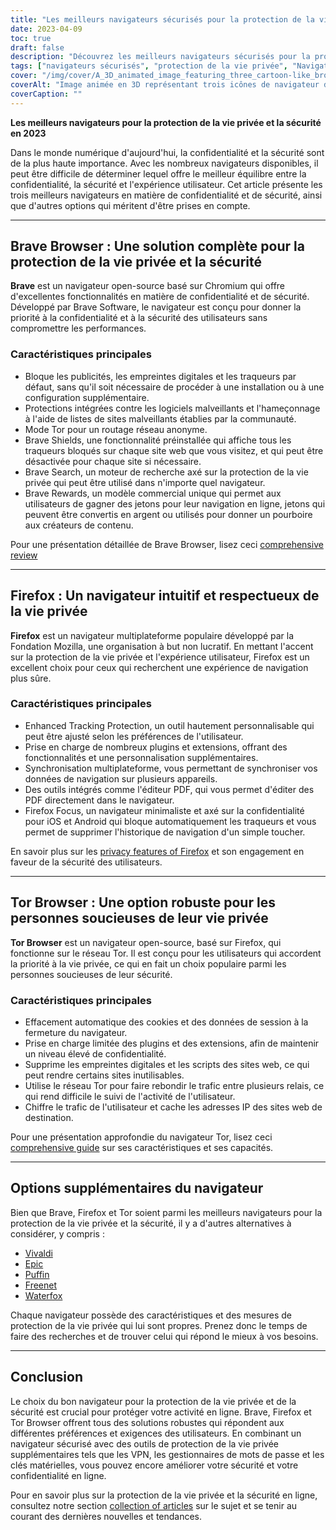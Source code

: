 ```yaml
---
title: "Les meilleurs navigateurs sécurisés pour la protection de la vie privée : Brave, Firefox et Tor"
date: 2023-04-09
toc: true
draft: false
description: "Découvrez les meilleurs navigateurs sécurisés pour la protection de la vie privée, notamment Brave, Firefox et Tor, et apprenez-en plus sur leurs caractéristiques et leurs avantages."
tags: ["navigateurs sécurisés", "protection de la vie privée", "Navigateur courageux", "Firefox", "Tor", "sécurité en ligne", "internet privacy", "caractéristiques du navigateur", "blocage des publicités", "protection contre le repérage", "open-source", "multiplateforme", "Firefox Focus", "Réseau Tor", "navigateurs alternatifs", "Vivaldi", "Épique", "Macareux", "Renard des mers"]
cover: "/img/cover/A_3D_animated_image_featuring_three_cartoon-like_browser.png"
coverAlt: "Image animée en 3D représentant trois icônes de navigateur de type bande dessinée, Brave, Firefox et Tor, entourées d'un bouclier symbolisant la protection de la vie privée et surmontées d'un cadenas."
coverCaption: ""
---
```


**Les meilleurs navigateurs pour la protection de la vie privée et la sécurité en 2023**

Dans le monde numérique d'aujourd'hui, la confidentialité et la sécurité sont de la plus haute importance. Avec les nombreux navigateurs disponibles, il peut être difficile de déterminer lequel offre le meilleur équilibre entre la confidentialité, la sécurité et l'expérience utilisateur. Cet article présente les trois meilleurs navigateurs en matière de confidentialité et de sécurité, ainsi que d'autres options qui méritent d'être prises en compte.

______

## Brave Browser : Une solution complète pour la protection de la vie privée et la sécurité

**Brave** est un navigateur open-source basé sur Chromium qui offre d'excellentes fonctionnalités en matière de confidentialité et de sécurité. Développé par Brave Software, le navigateur est conçu pour donner la priorité à la confidentialité et à la sécurité des utilisateurs sans compromettre les performances.

### Caractéristiques principales

- Bloque les publicités, les empreintes digitales et les traqueurs par défaut, sans qu'il soit nécessaire de procéder à une installation ou à une configuration supplémentaire.
- Protections intégrées contre les logiciels malveillants et l'hameçonnage à l'aide de listes de sites malveillants établies par la communauté.
- Mode Tor pour un routage réseau anonyme.
- Brave Shields, une fonctionnalité préinstallée qui affiche tous les traqueurs bloqués sur chaque site web que vous visitez, et qui peut être désactivée pour chaque site si nécessaire.
- Brave Search, un moteur de recherche axé sur la protection de la vie privée qui peut être utilisé dans n'importe quel navigateur.
- Brave Rewards, un modèle commercial unique qui permet aux utilisateurs de gagner des jetons pour leur navigation en ligne, jetons qui peuvent être convertis en argent ou utilisés pour donner un pourboire aux créateurs de contenu.

Pour une présentation détaillée de Brave Browser, lisez ceci [comprehensive review](https://zapier.com/blog/brave-browser-review/)

______

## Firefox : Un navigateur intuitif et respectueux de la vie privée

**Firefox** est un navigateur multiplateforme populaire développé par la Fondation Mozilla, une organisation à but non lucratif. En mettant l'accent sur la protection de la vie privée et l'expérience utilisateur, Firefox est un excellent choix pour ceux qui recherchent une expérience de navigation plus sûre.

### Caractéristiques principales

- Enhanced Tracking Protection, un outil hautement personnalisable qui peut être ajusté selon les préférences de l'utilisateur.
- Prise en charge de nombreux plugins et extensions, offrant des fonctionnalités et une personnalisation supplémentaires.
- Synchronisation multiplateforme, vous permettant de synchroniser vos données de navigation sur plusieurs appareils.
- Des outils intégrés comme l'éditeur PDF, qui vous permet d'éditer des PDF directement dans le navigateur.
- Firefox Focus, un navigateur minimaliste et axé sur la confidentialité pour iOS et Android qui bloque automatiquement les traqueurs et vous permet de supprimer l'historique de navigation d'un simple toucher.

En savoir plus sur les [privacy features of Firefox](https://support.mozilla.org/en-US/kb/firefox-privacy-and-security-features) et son engagement en faveur de la sécurité des utilisateurs.

______

## Tor Browser : Une option robuste pour les personnes soucieuses de leur vie privée

**Tor Browser** est un navigateur open-source, basé sur Firefox, qui fonctionne sur le réseau Tor. Il est conçu pour les utilisateurs qui accordent la priorité à la vie privée, ce qui en fait un choix populaire parmi les personnes soucieuses de leur sécurité.

### Caractéristiques principales

- Effacement automatique des cookies et des données de session à la fermeture du navigateur.
- Prise en charge limitée des plugins et des extensions, afin de maintenir un niveau élevé de confidentialité.
- Supprime les empreintes digitales et les scripts des sites web, ce qui peut rendre certains sites inutilisables.
- Utilise le réseau Tor pour faire rebondir le trafic entre plusieurs relais, ce qui rend difficile le suivi de l'activité de l'utilisateur.
- Chiffre le trafic de l'utilisateur et cache les adresses IP des sites web de destination.

Pour une présentation approfondie du navigateur Tor, lisez ceci [comprehensive guide](https://restoreprivacy.com/tor/) sur ses caractéristiques et ses capacités.

______

## Options supplémentaires du navigateur

Bien que Brave, Firefox et Tor soient parmi les meilleurs navigateurs pour la protection de la vie privée et la sécurité, il y a d'autres alternatives à considérer, y compris :

- [Vivaldi](https://vivaldi.com/)
- [Epic](https://www.epicbrowser.com/)
- [Puffin](https://www.puffin.com/)
- [Freenet](https://freenetproject.org/)
- [Waterfox](https://www.waterfox.net/)

Chaque navigateur possède des caractéristiques et des mesures de protection de la vie privée qui lui sont propres. Prenez donc le temps de faire des recherches et de trouver celui qui répond le mieux à vos besoins.

______

## Conclusion

Le choix du bon navigateur pour la protection de la vie privée et de la sécurité est crucial pour protéger votre activité en ligne. Brave, Firefox et Tor Browser offrent tous des solutions robustes qui répondent aux différentes préférences et exigences des utilisateurs. En combinant un navigateur sécurisé avec des outils de protection de la vie privée supplémentaires tels que les VPN, les gestionnaires de mots de passe et les clés matérielles, vous pouvez encore améliorer votre sécurité et votre confidentialité en ligne.

Pour en savoir plus sur la protection de la vie privée et la sécurité en ligne, consultez notre section [collection of articles](https://simeononsecurity.com/search/?q=privacy+and+security) sur le sujet et se tenir au courant des dernières nouvelles et tendances.


